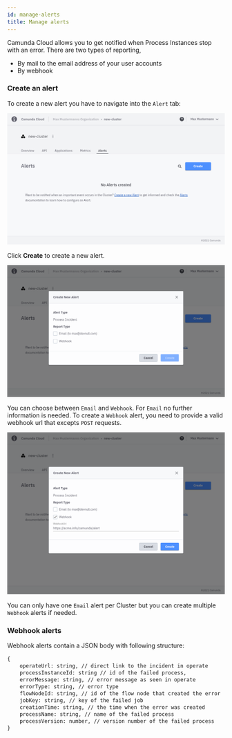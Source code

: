 ```yaml
---
id: manage-alerts
title: Manage alerts
---
```


Camunda Cloud allows you to get notified when Process Instances stop with an error.
There are two types of reporting,

- By mail to the email address of your user accounts
- By webhook

### Create an alert

To create a new alert you have to navigate into the `Alert` tab:

![cluster-details](./img/cluster-detail-alerts.png)

Click **Create** to create a new alert.

![create-alert](./img/cluster-detail-create-alert.png)

You can choose between `Email` and `Webhook`. For `Email` no further information is needed.
To create a `Webhook` alert, you need to provide a valid webhook url that excepts `POST` requests.

![create-alert-webhook](./img/cluster-detail-alerts-webhook.png)

You can only have one `Email` alert per Cluster but you can create multiple `Webhook` alerts if needed.

### Webhook alerts

Webhook alerts contain a JSON body with following structure:

```
{
    operateUrl: string, // direct link to the incident in operate
    processInstanceId: string // id of the failed process,
    errorMessage: string, // error message as seen in operate
    errorType: string, // error type
    flowNodeId: string, // id of the flow node that created the error
    jobKey: string, // key of the failed job
    creationTime: string, // the time when the error was created
    processName: string, // name of the failed process
    processVersion: number, // version number of the failed process
}
```
